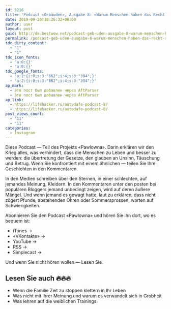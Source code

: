 ```yaml
---
id: 5216
title: 'Podcast «Gebäuden», Ausgabe 8: «Warum Menschen haben das Recht so Aussehen, wie Sie wollen»'
date: 2019-09-26T18:26:32+00:00
author: user
layout: post
guid: http://de.bestwow.net/podcast-geb-uden-ausgabe-8-warum-menschen-haben-das-recht-so-aussehen-wie-sie-wollen/
permalink: /podcast-geb-uden-ausgabe-8-warum-menschen-haben-das-recht-so-aussehen-wie-sie-wollen/
tdc_dirty_content:
  - "1"
  - "1"
tdc_icon_fonts:
  - 'a:0:{}'
  - 'a:0:{}'
tdc_google_fonts:
  - 'a:2:{i:0;s:3:"662";i:4;s:3:"394";}'
  - 'a:2:{i:0;s:3:"662";i:4;s:3:"394";}'
ap_mark:
  - Это пост был добавлен через AftParser
  - Это пост был добавлен через AftParser
ap_link:
  - https://lifehacker.ru/autodafe-podcast-8/
  - https://lifehacker.ru/autodafe-podcast-8/
post_views_count:
  - "11"
  - "11"
categories:
  - Instagram
---
```

<div>
  Diese Podcast — Teil des Projekts «Pawlowna». Darin erklären wir den Krieg alles, was verhindert, dass die Menschen zu Leben und besser zu werden: die übertretung der Gesetze, den glauben an Unsinn, Täuschung und Betrug. Wenn Sie konfrontiert mit einem ähnlichen — teilen Sie Ihre Geschichten in den Kommentaren.
</div>

In den Medien schreiben über den Sternen, in einer schlechten, auf jemandes Meinung, Kleidern. In den Kommentaren unter den posten bei populären Bloggers jemand unbedingt zeigen, wird auf deren äußere Mängel. Und wenn jemand es gewagt hatte, laut zu erklären, dass nicht zögert Pfunde, abstehenden Ohren oder Sommersprossen, warten auf Schwierigkeiten.</p> 

Abonnieren Sie den Podcast «Pawlowna» und hören Sie ihn dort, wo es bequem ist:

  * iTunes →
  * «VKontakte» →
  * YouTube →
  * RSS →
  * Simplecast →

Und wenn Sie nicht hören wollen — Lesen Sie.

<div>
  <h2 class="read-also__title">
    <span>Lesen Sie auch</span> <span>🔥🔥🔥 </span>
  </h2>
  
  <ul class="read-also__list">
    <li>
      Wenn die Familie Zeit zu stoppen klettern in Ihr Leben
    </li>
    <li>
      Was nicht mit Ihrer Meinung und warum es verwandelt sich in Grobheit
    </li>
    <li>
      Was lehren auf die weiblichen Trainings
    </li>
  </ul>
</div>